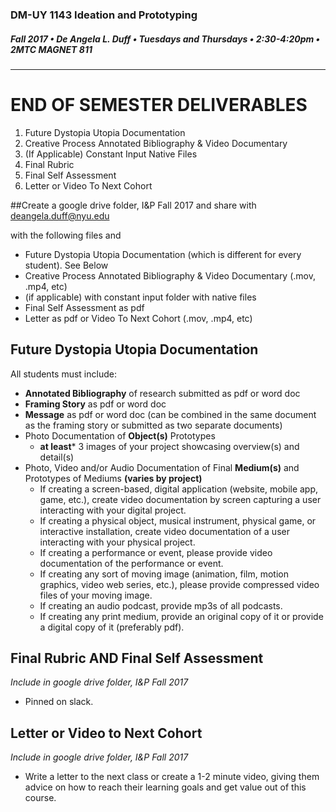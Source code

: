 ### DM-UY 1143 Ideation and Prototyping
##### Fall 2017 • De Angela L. Duff • Tuesdays and Thursdays • 2:30-4:20pm • 2MTC MAGNET 811
---

# END OF SEMESTER DELIVERABLES

<ol>
<li>Future Dystopia Utopia Documentation</li>
<li>Creative Process Annotated Bibliography &amp; Video Documentary</li>
<li>(If Applicable) Constant Input Native Files</li>
<li>Final Rubric</li>
<li>Final Self Assessment</li>
<li>Letter or Video To Next Cohort</li>
</ol>
 
##Create a google drive folder, I&P Fall 2017 and share with deangela.duff@nyu.edu

with the following files and 
<ul>
<li>Future Dystopia Utopia Documentation (which is different for every student). See Below</li>
<li>Creative Process Annotated Bibliography & Video Documentary (.mov, .mp4, etc)</li>
<li>(if applicable) with constant input folder with native files</li>
<li>Final Self Assessment as pdf</li>
<li>Letter as pdf or Video To Next Cohort (.mov, .mp4, etc)</li>
</ul>

## Future Dystopia Utopia Documentation
All students must include:
* **Annotated Bibliography** of research submitted as pdf or word doc
* **Framing Story** as pdf or word doc
* **Message** as pdf or word doc (can be combined in the same document as the framing story or submitted as two separate documents)
* Photo Documentation of **Object(s)** Prototypes
    * **at least*** 3 images of your project showcasing overview(s) and detail(s)
* Photo, Video and/or Audio Documentation of Final **Medium(s)** and Prototypes of Mediums **(varies by project)**
    *  If creating a screen-based, digital application (website, mobile app, game, etc.), create video documentation by screen capturing a user interacting with your digital project.
    *  If creating a physical object, musical instrument, physical game, or interactive installation, create video documentation of a user interacting with your physical project.
    *  If creating a performance or event, please provide video documentation of the performance or event.
    * If creating any sort of moving image (animation, film, motion graphics, video web series, etc.), please provide compressed video files of your moving image.
    *  If creating an audio podcast, provide mp3s of all podcasts.
    *  If creating any print medium, provide an original copy of it or provide a digital copy of it (preferably pdf).


## Final Rubric AND Final Self Assessment
*Include in google drive folder, I&P Fall 2017*

<ul>
<li>Pinned on slack.
</ul>

## Letter or Video to Next Cohort
*Include in google drive folder, I&P Fall 2017*

<ul>
<Li>Write a letter to the next class or create a 1-2 minute video, giving them advice on how to reach their learning goals and get value out of this course.</li>
</ul>

